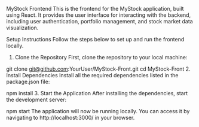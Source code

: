 MyStock Frontend
This is the frontend for the MyStock application, built using React. It provides the user interface for interacting with the backend, including user authentication, portfolio management, and stock market data visualization.

Setup Instructions
Follow the steps below to set up and run the frontend locally.

1. Clone the Repository
First, clone the repository to your local machine:


git clone git@github.com:YourUser/MyStock-Front.git
cd MyStock-Front
2. Install Dependencies
Install all the required dependencies listed in the package.json file:


npm install
3. Start the Application
After installing the dependencies, start the development server:


npm start
The application will now be running locally. You can access it by navigating to http://localhost:3000/ in your browser.
